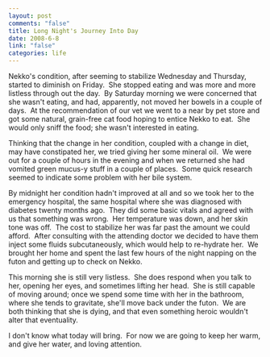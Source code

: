 ```yaml
--- 
layout: post
comments: "false"
title: Long Night's Journey Into Day
date: 2008-6-8
link: "false"
categories: life
---
```

Nekko's condition, after seeming to stabilize Wednesday and Thursday, started to diminish on Friday.  She stopped eating and was more and more listless through out the day.  By Saturday morning we were concerned that she wasn't eating, and had, apparently, not moved her bowels in a couple of days.  At the recommendation of our vet we went to a near by pet store and got some natural, grain-free cat food hoping to entice Nekko to eat.  She would only sniff the food; she wasn't interested in eating.

Thinking that the change in her condition, coupled with a change in diet, may have constipated her, we tried giving her some mineral oil.  We were out for a couple of hours in the evening and when we returned she had vomited green mucus-y stuff in a couple of places.  Some quick research seemed to indicate some problem with her bile system.  

By midnight her condition hadn't improved at all and so we took her to the emergency hospital, the same hospital where she was diagnosed with diabetes twenty months ago.  They did some basic vitals and agreed with us that something was wrong.  Her temperature was down, and her skin tone was off.  The cost to stabilize her was far past the amount we could afford.  After consulting with the attending doctor we decided to have them inject some fluids subcutaneously, which would help to re-hydrate her.  We brought her home and spent the last few hours of the night napping on the futon and getting up to check on Nekko.

This morning she is still very listless.  She does respond when you talk to her, opening her eyes, and sometimes lifting her head.  She is still capable of moving around; once we spend some time with her in the bathroom, where she tends to gravitate, she'll move back under the futon.  We are both thinking that she is dying, and that even something heroic wouldn't alter that eventuality.  

I don't know what today will bring.  For now we are going to keep her warm, and give her water, and loving attention. 
